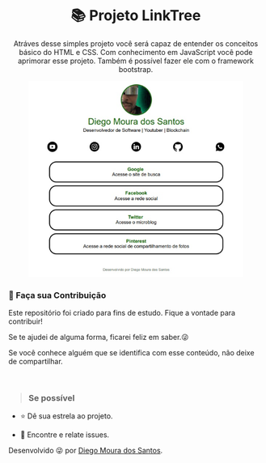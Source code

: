 <h1 align="center"> 📚 Projeto LinkTree  </h1>

<p align="center"> Atráves desse simples projeto você será capaz de entender os conceitos 
básico do HTML e CSS. Com conhecimento em JavaScript você pode aprimorar esse projeto. Também é
possível fazer ele com o framework bootstrap.</p>

<figure>
    <img src="img/linktree.jpg"alt="Projeto Basic LinkTree">
</figure>

<h3> 🤝 Faça sua Contribuição </h3>
<p>
Este repositório foi criado para fins de estudo. Fique a vontade para contribuir!

Se te ajudei de alguma forma, ficarei feliz em saber.😜

Se você conhece alguém que se identifica com esse conteúdo, não deixe de compartilhar.

</p></br>

> <h3>Se possível</h3>

<p>

- ⭐️ Dê sua estrela ao projeto.

- 🐛 Encontre e relate issues.
</p>

Desenvolvido 😜 por [Diego Moura dos Santos](https://www.linkedin.com/in/diegomouradossantos/).
